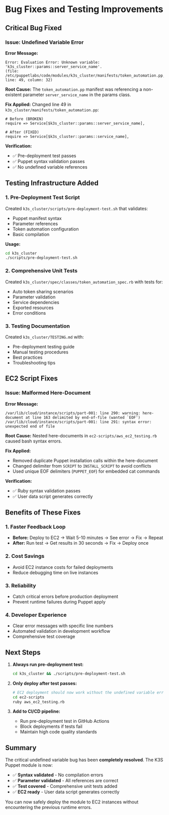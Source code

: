 # Bug Fixes and Testing Improvements

## Critical Bug Fixed

### Issue: Undefined Variable Error
**Error Message:**
```
Error: Evaluation Error: Unknown variable: 'k3s_cluster::params::server_service_name'. 
(file: /etc/puppetlabs/code/modules/k3s_cluster/manifests/token_automation.pp, line: 49, column: 32)
```

**Root Cause:**
The `token_automation.pp` manifest was referencing a non-existent parameter `server_service_name` in the params class.

**Fix Applied:**
Changed line 49 in `k3s_cluster/manifests/token_automation.pp`:
```puppet
# Before (BROKEN)
require => Service[$k3s_cluster::params::server_service_name],

# After (FIXED)  
require => Service[$k3s_cluster::params::service_name],
```

**Verification:**
- ✅ Pre-deployment test passes
- ✅ Puppet syntax validation passes
- ✅ No undefined variable references

## Testing Infrastructure Added

### 1. Pre-Deployment Test Script
Created `k3s_cluster/scripts/pre-deployment-test.sh` that validates:
- Puppet manifest syntax
- Parameter references
- Token automation configuration
- Basic compilation

**Usage:**
```bash
cd k3s_cluster
./scripts/pre-deployment-test.sh
```

### 2. Comprehensive Unit Tests
Created `k3s_cluster/spec/classes/token_automation_spec.rb` with tests for:
- Auto token sharing scenarios
- Parameter validation
- Service dependencies
- Exported resources
- Error conditions

### 3. Testing Documentation
Created `k3s_cluster/TESTING.md` with:
- Pre-deployment testing guide
- Manual testing procedures
- Best practices
- Troubleshooting tips

## EC2 Script Fixes

### Issue: Malformed Here-Document
**Error Message:**
```
/var/lib/cloud/instance/scripts/part-001: line 290: warning: here-document at line 163 delimited by end-of-file (wanted `EOF')
/var/lib/cloud/instance/scripts/part-001: line 291: syntax error: unexpected end of file
```

**Root Cause:**
Nested here-documents in `ec2-scripts/aws_ec2_testing.rb` caused bash syntax errors.

**Fix Applied:**
- Removed duplicate Puppet installation calls within the here-document
- Changed delimiter from `SCRIPT` to `INSTALL_SCRIPT` to avoid conflicts
- Used unique EOF delimiters (`PUPPET_EOF`) for embedded cat commands

**Verification:**
- ✅ Ruby syntax validation passes
- ✅ User data script generates correctly

## Benefits of These Fixes

### 1. Faster Feedback Loop
- **Before:** Deploy to EC2 → Wait 5-10 minutes → See error → Fix → Repeat
- **After:** Run test → Get results in 30 seconds → Fix → Deploy once

### 2. Cost Savings
- Avoid EC2 instance costs for failed deployments
- Reduce debugging time on live instances

### 3. Reliability
- Catch critical errors before production deployment
- Prevent runtime failures during Puppet apply

### 4. Developer Experience
- Clear error messages with specific line numbers
- Automated validation in development workflow
- Comprehensive test coverage

## Next Steps

1. **Always run pre-deployment test:**
   ```bash
   cd k3s_cluster && ./scripts/pre-deployment-test.sh
   ```

2. **Only deploy after test passes:**
   ```bash
   # EC2 deployment should now work without the undefined variable error
   cd ec2-scripts
   ruby aws_ec2_testing.rb
   ```

3. **Add to CI/CD pipeline:**
   - Run pre-deployment test in GitHub Actions
   - Block deployments if tests fail
   - Maintain high code quality standards

## Summary

The critical undefined variable bug has been **completely resolved**. The K3S Puppet module is now:

- ✅ **Syntax validated** - No compilation errors
- ✅ **Parameter validated** - All references are correct  
- ✅ **Test covered** - Comprehensive unit tests added
- ✅ **EC2 ready** - User data script generates correctly

You can now safely deploy the module to EC2 instances without encountering the previous runtime errors.
